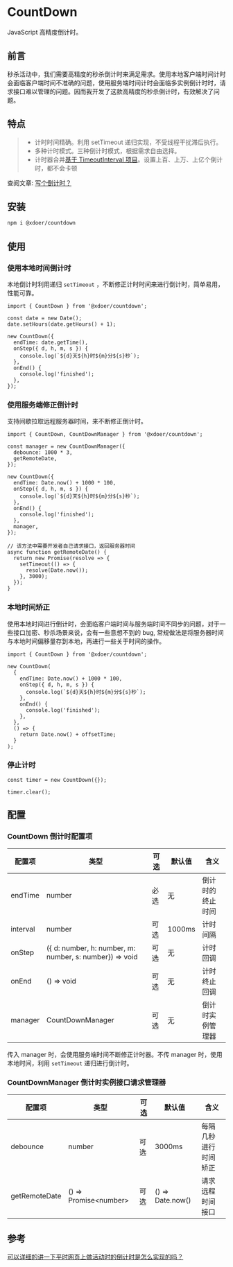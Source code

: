 # CountDown

JavaScript 高精度倒计时。

## 前言

秒杀活动中，我们需要高精度的秒杀倒计时来满足需求。使用本地客户端时间计时会面临客户端时间不准确的问题，使用服务端时间计时会面临多实例倒计时时，请求接口难以管理的问题。因而我开发了这款高精度的秒杀倒计时，有效解决了问题。

## 特点

> - 计时时间精确。利用 setTimeout 递归实现，不受线程干扰滞后执行。
> - 多种计时模式。三种倒计时模式，根据需求自由选择。
> - 计时器合并[基于 TimeoutInterval 项目](https://github.com/xdoer/TimeoutInterval)。设置上百、上万、上亿个倒计时，都不会卡顿

查阅文章: [写个倒计时？](https://aiyou.life/post/iWhkaOqqO/)

## 安装

```bash
npm i @xdoer/countdown
```

## 使用

### 使用本地时间倒计时

本地倒计时利用递归 `setTimeout` ，不断修正计时时间来进行倒计时，简单易用，性能可靠。

```tsx
import { CountDown } from '@xdoer/countdown';

const date = new Date();
date.setHours(date.getHours() + 1);

new CountDown({
  endTime: date.getTime(),
  onStep({ d, h, m, s }) {
    console.log(`${d}天${h}时${m}分${s}秒`);
  },
  onEnd() {
    console.log('finished');
  },
});
```

### 使用服务端修正倒计时

支持间歇拉取远程服务器时间，来不断修正倒计时。

```tsx
import { CountDown, CountDownManager } from '@xdoer/countdown';

const manager = new CountDownManager({
  debounce: 1000 * 3,
  getRemoteDate,
});

new CountDown({
  endTime: Date.now() + 1000 * 100,
  onStep({ d, h, m, s }) {
    console.log(`${d}天${h}时${m}分${s}秒`);
  },
  onEnd() {
    console.log('finished');
  },
  manager,
});

// 该方法中需要开发者自己请求接口，返回服务器时间
async function getRemoteDate() {
  return new Promise(resolve => {
    setTimeout(() => {
      resolve(Date.now());
    }, 3000);
  });
}
```

### 本地时间矫正

使用本地时间进行倒计时，会面临客户端时间与服务端时间不同步的问题，对于一些接口加密、秒杀场景来说，会有一些意想不到的 bug, 常规做法是将服务器时间与本地时间偏移量存到本地，再进行一些关于时间的操作。

```tsx
import { CountDown } from '@xdoer/countdown';

new CountDown(
  {
    endTime: Date.now() + 1000 * 100,
    onStep({ d, h, m, s }) {
      console.log(`${d}天${h}时${m}分${s}秒`);
    },
    onEnd() {
      console.log('finished');
    },
  },
  () => {
    return Date.now() + offsetTime;
  }
);
```

### 停止计时

```tsx
const timer = new CountDown({});

timer.clear();
```

## 配置

### CountDown 倒计时配置项

| 配置项   | 类型                                                    | 可选 | 默认值 | 含义             |
| -------- | ------------------------------------------------------- | ---- | ------ | ---------------- |
| endTime  | number                                                  | 必选 | 无     | 倒计时的终止时间 |
| interval | number                                                  | 可选 | 1000ms | 计时间隔         |
| onStep   | ({ d: number, h: number, m: number, s: number}) => void | 可选 | 无     | 计时回调         |
| onEnd    | () => void                                              | 可选 | 无     | 计时终止回调     |
| manager  | CountDownManager                                        | 可选 | 无     | 倒计时实例管理器 |

传入 manager 时，会使用服务端时间不断修正计时器。不传 manager 时，使用本地时间，利用 `setTimeout` 递归进行倒计时。

### CountDownManager 倒计时实例接口请求管理器

| 配置项        | 类型                    | 可选 | 默认值           | 含义                 |
| ------------- | ----------------------- | ---- | ---------------- | -------------------- |
| debounce      | number                  | 可选 | 3000ms           | 每隔几秒进行时间矫正 |
| getRemoteDate | () => Promise\<number\> | 可选 | () => Date.now() | 请求远程时间接口     |

## 参考

[可以详细的讲一下平时网页上做活动时的倒计时是怎么实现的吗？](https://www.zhihu.com/question/28896402)

